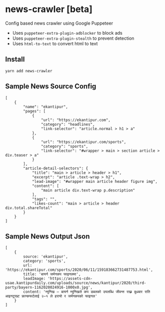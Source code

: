 # news-crawler [beta]

Config based news crawler using Google Puppeteer

-   Uses `puppeteer-extra-plugin-adblocker` to block ads
-   Uses `puppeteer-extra-plugin-stealth` to prevent detection
-   Uses `html-to-text` to convert html to text

## Install

    yarn add news-crawler

## Sample News Source Config

```
[
    {
        "name": "ekantipur",
        "pages": [
            {
                "url": "https://ekantipur.com",
                "category": "headlines",
                "link-selector": "article.normal > h1 > a"
            },
            {
                "url": "https://ekantipur.com/sports",
                "category": "sports",
                "link-selector": "#wrapper > main > section article > div.teaser > a"
            }
        ],
        "article-detail-selectors": {
            "title": "main > article > header > h1",
            "excerpt": "article .text-wrap > h2",
            "lead-image": "#wrapper main article header figure img",
            "content": [
                "main article div.text-wrap p.description"
            ],
            "tags": "",
            "likes-count": "main > article > header div.total.shareTotal"
        }
    }
]
```

## Sample News Output Json

```
[
    {
        source: 'ekantipur',
        category: 'sports',
        url: 'https://ekantipur.com/sports/2020/06/11/159183662731487753.html',
        title: 'बायर्न जर्मनकप फाइनलमा',
        leadImage: 'https://assets-cdn-usae.kantipurdaily.com/uploads/source/news/kantipur/2020/third-party/bayern-1162020024916-1000x0.jpg',
        content: 'म्युनिख — बायर्न म्युनिखले कप डबलको उपलब्धि जीवन्त राख्न बुधबार राति आइनट्राख्ट फ्रान्कफर्टलाई २–१ ले हरायो र जर्मनकपको फाइनल'
    }
]
```
